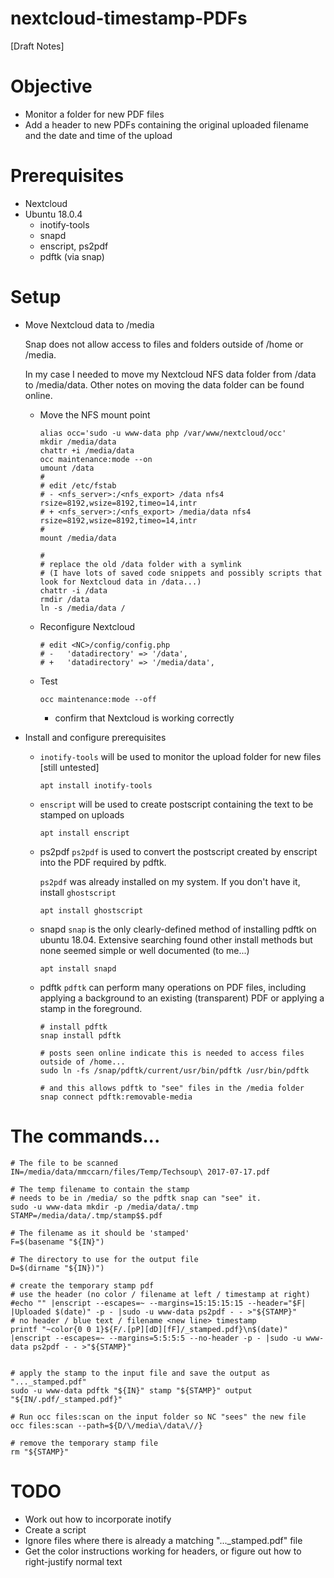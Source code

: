 # nextcloud-timestamp-PDFs

[Draft Notes]

# Objective
* Monitor a folder for new PDF files
* Add a header to new PDFs containing the original uploaded filename and the date and time of the upload

# Prerequisites
* Nextcloud 
* Ubuntu 18.0.4
  * inotify-tools
  * snapd
  * enscript, ps2pdf
  * pdftk (via snap)

# Setup
* Move Nextcloud data to /media
  
  Snap does not allow access to files and folders outside of /home or /media.  
  
  In my case I needed to move my Nextcloud NFS data folder from /data to /media/data. Other notes on moving the data folder can be found online.
  * Move the NFS mount point
    ```sudo -i
    alias occ='sudo -u www-data php /var/www/nextcloud/occ'
    mkdir /media/data
    chattr +i /media/data
    occ maintenance:mode --on
    umount /data
    #
    # edit /etc/fstab
    # - <nfs_server>:/<nfs_export> /data nfs4 rsize=8192,wsize=8192,timeo=14,intr
    # + <nfs_server>:/<nfs_export> /media/data nfs4 rsize=8192,wsize=8192,timeo=14,intr
    #
    mount /media/data
    
    #
    # replace the old /data folder with a symlink
    # (I have lots of saved code snippets and possibly scripts that look for Nextcloud data in /data...)
    chattr -i /data
    rmdir /data
    ln -s /media/data /
    ````

  * Reconfigure Nextcloud
    ```#
    # edit <NC>/config/config.php
    # -   'datadirectory' => '/data',
    # +   'datadirectory' => '/media/data',
    ```
    
  * Test
  
    ```occ maintenance:mode --off```
    
    * confirm that Nextcloud is working correctly
      
* Install and configure prerequisites
  * ```inotify-tools``` will be used to monitor the upload folder for new files
    [still untested]
    
    ```
    apt install inotify-tools
    ```
    
  * ```enscript``` will be used to create postscript containing the text to be stamped on uploads
    
    ```
    apt install enscript
    ```
    
  * ps2pdf
    ```ps2pdf``` is used to convert the postscript created by enscript into the PDF required by pdftk.
    
    ```ps2pdf``` was already installed on my system.  If you don't have it, install ```ghostscript```
    
    ```
    apt install ghostscript
    ```
    
  * snapd
    ```snap``` is the only clearly-defined method of installing pdftk on ubuntu 18.04.  Extensive searching found other install methods but none seemed simple or well documented (to me...)
    
    ```
    apt install snapd
    ```
    
  * pdftk
    ```pdftk``` can perform many operations on PDF files, including applying a background to an existing (transparent) PDF or applying a stamp in the foreground.
    
    ```
    # install pdftk
    snap install pdftk
    
    # posts seen online indicate this is needed to access files outside of /home...
    sudo ln -fs /snap/pdftk/current/usr/bin/pdftk /usr/bin/pdftk
    
    # and this allows pdftk to "see" files in the /media folder
    snap connect pdftk:removable-media
    ```

# The commands...

```
# The file to be scanned
IN=/media/data/mmccarn/files/Temp/Techsoup\ 2017-07-17.pdf

# The temp filename to contain the stamp
# needs to be in /media/ so the pdftk snap can "see" it.
sudo -u www-data mkdir -p /media/data/.tmp
STAMP=/media/data/.tmp/stamp$$.pdf

# The filename as it should be 'stamped' 
F=$(basename "${IN}")

# The directory to use for the output file
D=$(dirname "${IN})")

# create the temporary stamp pdf
# use the header (no color / filename at left / timestamp at right)
#echo "" |enscript --escapes=~ --margins=15:15:15:15 --header="$F| |Uploaded $(date)" -p - |sudo -u www-data ps2pdf - - >"${STAMP}"
# no header / blue text / filename <new line> timestamp
printf "~color{0 0 1}${F/.[pP][dD][fF]/_stamped.pdf}\n$(date)" |enscript --escapes=~ --margins=5:5:5:5 --no-header -p - |sudo -u www-data ps2pdf - - >"${STAMP}"


# apply the stamp to the input file and save the output as "..._stamped.pdf"
sudo -u www-data pdftk "${IN}" stamp "${STAMP}" output "${IN/.pdf/_stamped.pdf}" 

# Run occ files:scan on the input folder so NC "sees" the new file
occ files:scan --path=${D/\/media\/data\//}

# remove the temporary stamp file
rm "${STAMP}"
```

# TODO
* Work out how to incorporate inotify
* Create a script
* Ignore files where there is already a matching "..._stamped.pdf" file
* Get the color instructions working for headers, or figure out how to right-justify normal text
      
